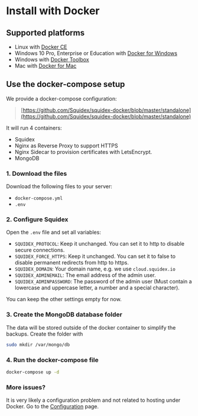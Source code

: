 # Install with Docker

## Supported platforms

* Linux with [Docker CE](https://docs.docker.com/install/linux/docker-ce/centos/)
* Windows 10 Pro, Enterprise or Education with [Docker for Windows](https://docs.docker.com/docker-for-windows/install/)
* Windows with [Docker Toolbox](https://docs.docker.com/toolbox/toolbox_install_windows/)
* Mac with [Docker for Mac](https://docs.docker.com/docker-for-mac/)

## Use the docker-compose setup

We provide a docker-compose configuration:

> [https://github.com/Squidex/squidex-docker/blob/master/standalone](https://github.com/Squidex/squidex-docker/blob/master/standalone)

It will run 4 containers:

* Squidex
* Nginx as Reverse Proxy to support HTTPS
* Nginx Sidecar to provision certificates with LetsEncrypt.
* MongoDB

### 1. Download the files

Download the following files to your server:

* `docker-compose.yml`
* `.env`

### 2. Configure Squidex

Open the `.env` file and set all variables:

* `SQUIDEX_PROTOCOL`: Keep it unchanged. You can set it to http to disable secure connections.
* `SQUIDEX_FORCE_HTTPS`: Keep it unchanged. You can set it to false to disable permanent redirects from http to https.
* `SQUIDEX_DOMAIN`: Your domain name, e.g. we use `cloud.squidex.io`
* `SQUIDEX_ADMINEMAIL`: The email address of the admin user.
* `SQUIDEX_ADMINPASSWORD`: The password of the admin user \(Must contain a lowercase and uppercase letter, a number and a special character\).

You can keep the other settings empty for now.

### 3. Create the MongoDB database folder

The data will be stored outside of the docker container to simplify the backups. Create the folder with

```bash
sudo mkdir /var/mongo/db
```

### 4. Run the docker-compose file

```bash
docker-compose up -d
```

### More issues?

It is very likely a configuration problem and not related to hosting under Docker. Go to the [Configuration](configuration.md) page.

